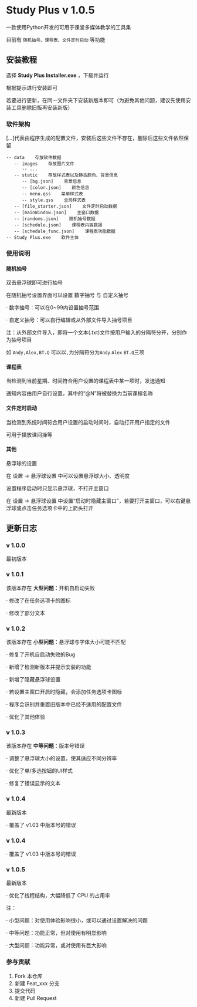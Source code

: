 # Study Plus v 1.0.5

一款使用Python开发的可用于课堂多媒体教学的工具集

目前有 `随机抽号、课程表、文件定时启动` 等功能

## 安装教程

选择 **Study Plus Installer.exe** ，下载并运行

根据提示进行安装即可

若要进行更新，在同一文件夹下安装新版本即可（为避免其他问题，建议先使用安装工具删除旧版再安装新版）

### 软件架构

[...]代表由程序生成的配置文件，安装后这些文件不存在，删除后这些文件依然保留

```
-- data    存放软件数据
   -- images    存放图片文件
      -- ...
   -- static    存放样式表以及静态颜色、背景信息
      -- [bg.json]    背景信息
      -- [color.json]    颜色信息
      -- menu.qss    菜单样式表
      -- style.qss    全局样式表
   -- [file_starter.json]    文件定时启动数据
   -- [mainWindow.json]    主窗口数据
   -- [randoms.json]    随机抽号数据
   -- [schedule.json]    课程表内容数据
   -- [schedule_func.json]    课程表功能数据
-- Study Plus.exe    软件主体
```

### 使用说明

#### 随机抽号

双击悬浮球即可进行抽号

在随机抽号设置界面可以设置 数字抽号 与 自定义抽号

· 数字抽号：可以在0~99内设置抽号范围

· 自定义抽号：可以自行编辑或从外部文件导入抽号项目

注：从外部文件导入，即将一个文本(.txt)文件按用户输入的分隔符分开，分别作为抽号项目

如 `Andy,Alex,BT.Q` 可以以`,`为分隔符分为`Andy` `Alex` `BT.Q`三项

#### 课程表

当检测到当前星期、时间符合用户设置的课程表中某一项时，发送通知

通知内容由用户自行设置，其中的“@N”将被替换为当前课程名称

#### 文件定时启动

当检测到系统时间符合用户设置的启动时间时，自动打开用户指定的文件

可用于播放课间操等

#### 其他

悬浮球的设置

在 设置 -> 悬浮球设置 中可以设置悬浮球大小、透明度

设置程序启动时只显示悬浮球，不打开主窗口

在 设置 -> 悬浮球设置 中设置“启动时隐藏主窗口”，若要打开主窗口，可以右键悬浮球或点击任务选项卡中的上箭头打开

## 更新日志

### v 1.0.0
最初版本

### v 1.0.1
该版本存在 **大型问题**：开机自启动失败

· 修改了在任务选项卡的图标

· 修改了部分文本

### v 1.0.2
该版本存在 **小型问题**：悬浮球与字体大小可能不匹配

· 修复了开机自启动失败的Bug

· 新增了检测新版本并提示安装的功能

· 新增了隐藏悬浮球设置

· 若设置主窗口开启时隐藏，会添加任务选项卡图标

· 程序会识别并重置旧版本中已经不适用的配置文件

· 优化了其他体验

### v 1.0.3
该版本存在 **中等问题**：版本号错误

· 调整了悬浮球大小的设置，使其适应不同分辨率

· 优化了单/多选按钮的UI样式

· 修复了错误显示的文本

### v 1.0.4
最新版本

· 覆盖了 v1.03 中版本号的错误

### v 1.0.4

· 覆盖了 v1.03 中版本号的错误

### v 1.0.5
最新版本

· 优化了线程结构，大幅降低了 CPU 的占用率

注：

· 小型问题：对使用体验影响很小，或可以通过设置解决的问题

· 中等问题：功能正常，但对使用有明显影响

· 大型问题：功能异常，或对使用有巨大影响

### 参与贡献

1. Fork 本仓库
2. 新建 Feat_xxx 分支
3. 提交代码
4. 新建 Pull Request